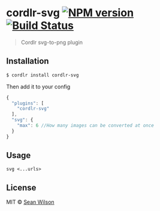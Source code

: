 # cordlr-svg [![NPM version](https://badge.fury.io/js/cordlr-svg.svg)](https://npmjs.org/package/cordlr-svg) [![Build Status](https://travis-ci.org/seanc/cordlr-svg.svg?branch=master)](https://travis-ci.org/seanc/cordlr-svg)

> Cordlr svg-to-png plugin

## Installation

```sh
$ cordlr install cordlr-svg
```

Then add it to your config

```js
{
  "plugins": [
    "cordlr-svg"
  ],
  "svg": {
    "max": 6 //How many images can be converted at once
  }
}
```

## Usage
`svg <...urls>`

## License

MIT © [Sean Wilson](https://imsean.me)
